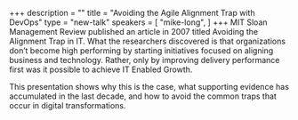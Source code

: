 +++
description = ""
title = "Avoiding the Agile Alignment Trap with DevOps"
type = "new-talk"
speakers = [
        "mike-long",
]
+++
MIT Sloan Management Review published an article in 2007 titled Avoiding the Alignment Trap in IT. What the researchers discovered is that organizations don’t become high performing by starting initiatives focused on aligning business and technology. Rather, only by improving delivery performance first was it possible to achieve IT Enabled Growth.

This presentation shows why this is the case, what supporting evidence has accumulated in the last decade, and how to avoid the common traps that occur in digital transformations.